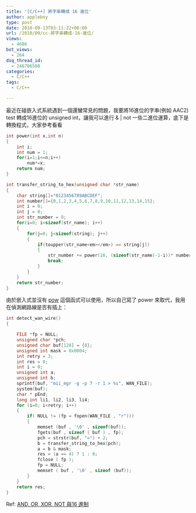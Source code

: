 ```yaml
---
title: '[C/C++] 將字串轉成 16 進位'
author: appleboy
type: post
date: 2010-09-13T03:11:22+00:00
url: /2010/09/cc-將字串轉成-16-進位/
views:
  - 4686
bot_views:
  - 264
dsq_thread_id:
  - 246706580
categories:
  - C/C++
tags:
  - C/C++

---
```

最近在碰嵌入式系統遇到一個還蠻常見的問題，我要將16進位的字串(例如 AAC2) test 轉成16進位的 unsigned int，讓我可以進行 & | not 一些二進位運算，底下是轉換程式，大家參考看看

```C
int power(int x,int n)
{
    int i;
    int num = 1;
    for(i=1;i<=n;i++)
        num*=x;
    return num;
}

int transfer_string_to_hex(unsigned char *str_name)
{
    char string[]="0123456789ABCDEF";
    int number[]={0,1,2,3,4,5,6,7,8,9,10,11,12,13,14,15};
    int i = 0;
    int j = 0;
    int str_number = 0;
    for(i=0; i<sizeof(str_name); i++)
    {
        for(j=0; j<sizeof(string); j++)
        {
            if(toupper(str_name<em></em>) == string[j])
            {
                str_number += power(16, (sizeof(str_name)-1-i))* number[j];
                break;
            }
        }
    }
    return str_number;
}
```

由於嵌入式並沒有 [pow][1] 這個函式可以使用，所以自己寫了 power 來取代，我用在偵測網路線是否有插上：

```C
int detect_wan_wire()
{

    FILE *fp = NULL;
    unsigned char *pch;
    unsigned char buf[128] = {0};
    unsigned int mask = 0x0004;
    int retry = 3;
    int res = 0;
    int i = 0;
    unsigned int a;
    unsigned int b;
    sprintf(buf, "mii_mgr -g -p 7 -r 1 > %s", WAN_FILE);
    system(buf);
    char * pEnd;
    long int li1, li2, li3, li4;
    for (i=0; i<retry; i++)
    {
        if( NULL != (fp = fopen(WAN_FILE , "r")))
        {
            memset (buf , '\0' , sizeof(buf));
            fgets(buf , sizeof ( buf ) , fp);
            pch = strstr(buf, "=") + 2;
            b = transfer_string_to_hex(pch);
            a = b & mask;
            res = (a == 4) ? 1 : 0;
            fclose ( fp );
            fp = NULL;
            memset ( buf , '\0' , sizeof (buf));
        }
    }
    return res;
}
```

Ref: [AND, OR, XOR, NOT 與16 進制][2]

 [1]: http://www.cplusplus.com/reference/clibrary/cmath/pow/
 [2]: http://shukaiyang.myweb.hinet.net/courses/cpp/bitwiseop.zhtw.htm